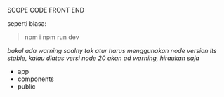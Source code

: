 SCOPE CODE FRONT END

seperti biasa:

> npm i
> npm run dev

_bakal ada warning soalny tak atur harus menggunakan node version lts stable, kalau diatas versi node 20 akan ad warning, hiraukan saja_

- app
- components
- public
